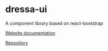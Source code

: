 # dressa-ui

A component library based on react-bootstrap

[Website documentation](https://dressa-ui.netlify.app/)

[Repository](https://github.com/drelocatelli/dressa-ui-package)
